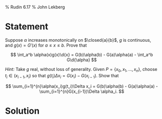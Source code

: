 % Rudin 6.17
% John Lekberg

# Statement

Suppose $\alpha$ increases monotonically on $\closed{a}{b}$, $g$ is continuous, and $g(x) = G'(x)$ for $a\leq x \leq b$.
Prove that

$$
\int_a^b \alpha(x)g(x)\d{x} = G(b)\alpha(b) - G(a)\alpha(a) - \int_a^b G\d{\alpha}
$$

*Hint:* Take $g$ real, without loss of generality.
Given $P=\{x_0,x_1,\ldots,x_n\}$, choose $t_i\in(x_{i-1},x_i)$ so that $g(t_i)\Delta x_i = G(x_i) - G(x_{i-1})$.
Show that

$$
\sum_{i=1}^{n}\alpha(x_i)g(t_i)\Delta x_i = G(b)\alpha(b) - G(a)\alpha(a) - \sum_{i=1}^{n}G(x_{i-1})\Delta \alpha_i.
$$

# Solution
